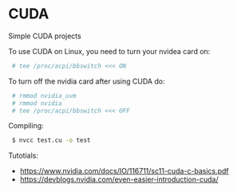 # CUDA
Simple CUDA projects


To use CUDA on Linux, you need to turn your nvidea card on:
```sh
 # tee /proc/acpi/bbswitch <<< ON
 ```

To turn off the nvidia card after using CUDA do:
```sh
 # rmmod nvidia_uvm
 # rmmod nvidia
 # tee /proc/acpi/bbswitch <<< OFF
 ```

Compiling:
```sh
 $ nvcc test.cu -o test
 ```
 
 Tutotials:  
- https://www.nvidia.com/docs/IO/116711/sc11-cuda-c-basics.pdf  
- https://devblogs.nvidia.com/even-easier-introduction-cuda/  
